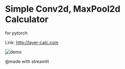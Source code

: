 # Simple Conv2d, MaxPool2d Calculator
for pytorch

Link: http://layer-calc.com


![demo](./demo.gif)

@made with streamlit
